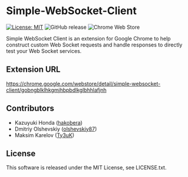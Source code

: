 Simple-WebSocket-Client
=======================

[![License: MIT](https://img.shields.io/badge/License-MIT-yellow.svg)](https://opensource.org/licenses/MIT) ![GitHub release](https://img.shields.io/github/release/olshevskiy87/simple-websocket-client.svg) ![Chrome Web Store](https://img.shields.io/chrome-web-store/rating/gobngblklhkgmjhbpbdlkglbhhlafjnh.svg)

Simple WebSocket Client is an extension for Google Chrome
to help construct custom Web Socket requests
and handle responses to directly test your Web Socket services.

Extension URL
-------------

https://chrome.google.com/webstore/detail/simple-websocket-client/gobngblklhkgmjhbpbdlkglbhhlafjnh

Contributors
------------

- Kazuyuki Honda ([hakobera](https://github.com/hakobera))
- Dmitriy Olshevskiy ([olshevskiy87](https://github.com/olshevskiy87))
- Maksim Karelov ([Ty3uK](https://github.com/Ty3uK))

License
-------

This software is released under the MIT License, see LICENSE.txt.
